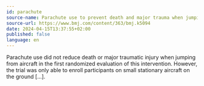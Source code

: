 ```yaml
---
id: parachute
source-name: Parachute use to prevent death and major trauma when jumping from aircraft: randomized controlled trial
source-url: https://www.bmj.com/content/363/bmj.k5094
date: 2024-04-15T13:37:55+02:00
published: false
language: en
---
```


Parachute use did not reduce death or major traumatic injury when jumping from aircraft in the first randomized evaluation of this intervention. However, the trial was only able to enroll participants on small stationary aircraft on the ground […].
